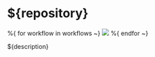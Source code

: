 # ${repository}

%{ for workflow in workflows ~}
[![](https://${github_url}/${organization}/${repository}/workflows/${urlencode(workflow)}/badge.svg)](https://${github_url}/${organization}/${repository}/actions?query=workflow%3A"${workflow}")
%{ endfor ~}

${description}
